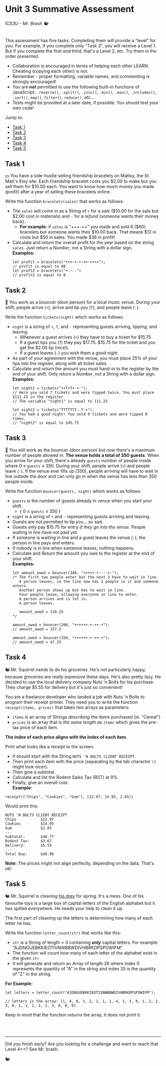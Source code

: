 # Unit 3 Summative Assessment<!-- omit in toc -->

###### ICS3U - Mr. Brash 🐿️<!-- omit in toc -->

This assessment has five tasks. Completing them will provide a "level" for you. For example, if you complete only "Task 3", you will receive a Level 1. But if you complete the first _and_ third, that's a Level 2, etc. Try them in the order presented.

- Collaboration is encouraged in terms of helping each other LEARN. Cheating (copying each other) is not.
- Remember - proper formatting, variable names, and commenting is strongly encouraged!
- You are **not** permitted to use the following built-in functions of JavaScript: `.reverse()`, `.split()`, `.join()`, `.min()`, `.max()`, `.includes()`, `.sort()`, `map()`, `filter()`, `reduce()`, etc...
- Tests might be provided at a later date, if possible. You should test your own code!

Jump to:
- [Task 1](#task-1)
- [Task 2](#task-2)
- [Task 3](#task-3)
- [Task 4](#task-4)
- [Task 5](#task-5)


## Task 1

💵 You have a side-hustle selling friendship bracelets on Mattsy, the St. Matt's Etsy site. Each friendship bracelet costs you $2.00 to make but you sell them for $10.00 each. You want to know how much money you made (profit) after a year of selling these bracelets online.

Write the function `bracelets(sales)` that works as follows:
- The `sales` will come in as a String of `+` for a _sale_ ($10.00 for the sale but $2.00 cost in materials) and `-` for a _refund_ (someone wants their money back). 
  - **For example:** if `sales` is "+++-++" you made and sold 6 ($60) bracelets but someone wants their $10.00 back. That means $12 in costs but $50 in sales. You made $38 in profit!
- Calculate and _return_ the overall profit for the year based on the string `sales`. Just return a _Number_, not a String with a dollar sign.
  <br>**Examples:**
  ```JS
  let profit = bracelets("+++-+-+-++-++++");
  // profit is equal to 80
  let proft2 = bracelets("+----")
  // profit2 is equal to 0
  ```

## Task 2

🎸 You work as a bouncer (door person) for a local music venue. During your shift, people arrive (`+`), arrive and tip you (`T`), and people leave (`-`).

Write the function `tickets(night)` which works as follows:
- `night` is a string of `+`, `T`, and `-` representing guests arriving, _tipping_, and leaving.
  - Whenever a guest arrives (`+`) they have to buy a ticket for $15.75
  - If a guest tips you (`T`) they pay $17.75. $15.75 for the ticket and you get the $2.00 tip (nice!).
  - If a guest leaves (`-`) you wish them a good night
- As part of your agreement with the venue, you must place 25% of your tips into the register, along with all ticket sales.
- Calculate and _return_ the amount you must hand-in to the register by the end of your shift. Only return a _Number_, not a String with a dollar sign.
  <br>**Examples:**
  ```JS
  let night1 = tickets("++T+T+-+-");
  // Here you sold 7 tickets and were tipped twice. You must place $111.25 in the register
  // The variable "night1" is equal to 111.25

  let night2 = tickets("TTTTTTT--T-+");
  // You had a good night! You sold 9 tickets and were tipped 8 times.
  // "night2" is equal to 145.75
  ```


## Task 3

🎸 You still work as the bouncer (door person) but now there's a maximum number of people allowed in. **The venue holds a total of 350 guests**. When you arrive for your shift, there's already `guests` number of people inside where 0 ≤ `guests` ≤ 350. During your shift, people arrive (`+`) and people leave (`-`). If the venue ever fills up (350), people arriving will have to wait in line outside the door and can only go in when the venue has less than 350 people inside.

Write the function `bouncer(guests, night)` which works as follows:
- `guests` is the number of guests already in venue when you start your shift.
  - { 0 ≤ `guests` ≤ 350 }
- `night` is a string of `+` and `-` representing guests arriving and leaving.
- Guests are not permitted to tip you... so sad.
- Guests only pay $15.75 for entry _if they go into the venue_. People waiting in line have not paid yet.
- If someone is waiting in line and a guest leaves the venue (`-`), the person in line pays and enters.
- If nobody is in line when someone leaves, nothing happens.
- Calculate and _Return_ the amount you owe to the register at the end of your shift.
  <br>**Examples:**
  ```JS
  let amount_owed = bouncer(348, "+++++-+----+-");
  /* The first two people enter but the next 3 have to wait in line.
     A person leaves, so the line now has 2 people in it and someone enters.
     Another person shows up but has to wait in line.
     Four people leave, allowing everyone in line to enter.
     A person arrives and is let in.
     A person leaves.

     amount_owed = 110.25
  */ 

  amount_owed = bouncer(200, "++++++-+-++-+");
  // amount_owed = 157.5

  amount_owed = bouncer(350, "++++++-+-++-+");
  // amount_owed = 47.25
  ```


## Task 4

🐿️ Mr. Squirrel needs to do his groceries. He's not particularly happy, because groceries are _really_ expensive these days. He's also pretty lazy. He decided to use the local delivery company Nuts 'n Bolts for his purchase. They charge $5.55 for delivery but it's just so convenient!

You are a freelance developer who landed a job with Nuts 'n Bolts to program their receipt printer. They need you to write the function `receipt(items, prices)` that takes _two_ arrays as parameters:
- `items` is an array of Strings _describing_ the items purchased (ie. "Cereal")
- `prices` is an array that is _the same length as `items`_ which gives the pre-tax price of each item.

**The index of each price aligns with the index of each item.**

Print what looks like a receipt to the screen.
- It should start with the String `NUTS 'N BOLTS CLIENT RECEIPT`.
- Then print each item with the price (separating by the tab character `\t` might look nicer).
- Then give a subtotal.
- Calculate and list the Rodent Sales Tax (RST) at 9%.
- Finally, give an overall cost.
  <br>**Example:**
```JS
receipt(["Chips", "Cookies", "Gum"], [22.97, 14.95, 2.85])
```
  
Would print this:
```TXT
NUTS 'N BOLTS CLIENT RECEIPT
Chips           $22.97
Cookies         $14.95
Gum             $2.85
---
Subtotal:       $40.77
Rodent Tax:     $3.67
Delivery:       $5.55
---
Total Due:      $49.99
```

**Note:** The prices might not align perfectly, depending on the data. That's ok!

## Task 5

🐿️ Mr. Squirrel is cleaning [his drey](https://www.massaudubon.org/news/latest/squirrel-dreys) for spring. It's a mess. One of his favourite toys is a large box of capital letters of the English alphabet but it has spilled everywhere. He needs your help to clean it up.

The first part of cleaning up the letters is determining how many of each letter he has.

Write the function `letter_count(str)` that works like this:
  - `str` is a String of length > 0 containing _**only**_ capital letters. For example: "AJDNGUEBKKIEOTIVNWBBWDIVHBRKDPSPOWIFM"
  - The function will count how many of each letter of the alphabet exist in the given `str`
  - It will generate and return an _Array_ of length 26 where index 0 represents the quantity of "A" in the string and index 25 is the quantity of "Z" in the string.

**For Example:**
```JS
let letters = letter_count("AJDNGUEBKKIEOTIVNWBBWDIVHBRKDPSPOWIFM");

// letters is the array: [1, 4, 0, 3, 2, 1, 1, 1, 4, 1, 3, 0, 1, 2, 2, 2, 0, 1, 1, 1, 1, 2, 3, 0, 0, 0]
```

Keep in mind that the function _returns_ the array, it does not _print_ it.

<br><br>

---

Did you finish early? Are you looking for a challenge and want to reach that Level 4++? See Mr. brash.

🐿️
